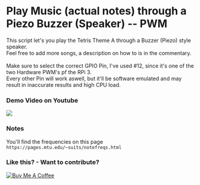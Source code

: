 # Play Music (actual notes) through a Piezo Buzzer (Speaker) -- PWM

This script let's you play the Tetris Theme A through a Buzzer (Piezo) style speaker.<br>
Feel free to add more songs, a description on how to is in the commentary.<br>
<br>
Make sure to select the correct GPIO Pin, I've used #12, since it's one of the two Hardware PWM's pf the RPi 3.<br>
Every other Pin will work aswell, but it'll be software emulated and may result in inaccurate results and high CPU load.<br>

### Demo Video on Youtube

[![](http://img.youtube.com/vi/d0SwBIOuivs/0.jpg)](http://www.youtube.com/watch?v=d0SwBIOuivs "")

### Notes

You'll find the frequencies on this page `https://pages.mtu.edu/~suits/notefreqs.html`

### Like this? - Want to contribute?

<a href="https://www.buymeacoffee.com/Kz9rRQTjo" target="_blank"><img src="https://www.buymeacoffee.com/assets/img/custom_images/yellow_img.png" alt="Buy Me A Coffee" style="height: auto !important;width: auto !important;" ></a>
